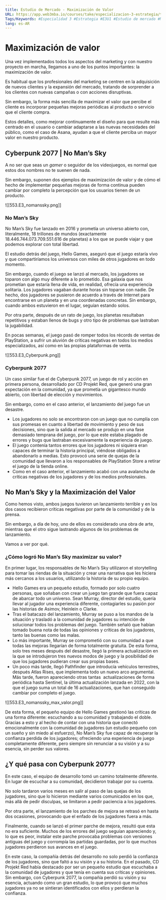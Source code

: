 ```yaml
---
title: Estudio de Mercado - Maximización de Valor
URL: https://app.web3mba.io/courses/take/especializacion-3-estrategia/texts/37493141-u1-04-estudio-de-mercado-maximizacion-de-valor
Tags/Keywords: #Especialidad 3 #Estrategia #E3U1 #Estudio de mercado #Maximizacion de valor
lang: es-AR
---
```

# Maximización de valor
Una vez implementados todos los aspectos del marketing y con nuestro proyecto en marcha, llegamos a uno de los puntos importantes: la maximización de valor.

Es habitual que los profesionales del marketing se centren en la adquisición de nuevos clientes y la expansión del mercado, tratando de sorprender a los clientes con nuevas campañas o con acciones disruptivas.

Sin embargo, la forma más sencilla de maximizar el valor que percibe el cliente es incorporar pequeñas mejoras periódicas al producto o servicio que el cliente compra. 

Estos detalles, como mejorar continuamente el diseño para que resulte más centrado en el usuario o cambiar adaptarse a las nuevas necesidades del público, como el caso de Asana, ayudan a que el cliente perciba un mayor valor en nuestro producto.

## Cyberpunk 2077 | No Man’s Sky
A no ser que seas un _gamer_ o seguidor de los videojuegos, es normal que estos dos nombres no te suenen de nada. 

Sin embargo, suponen dos ejemplos de maximización de valor y de cómo el hecho de implementar pequeñas mejoras de forma continua pueden cambiar por completo la percepción que los usuarios tienen de un producto.

![[553.E3_nomanssky.png]]

### No Man’s Sky
No Man’s Sky fue lanzado en 2016 y prometía un universo abierto con, literalmente, 18 trillones de mundos (exactamente 18.446.744.073.709.551.616 de planetas) a los que se puede viajar y que podemos explorar con total libertad.

El estudio detrás del juego, Hello Games, aseguró que el juego estaría vivo y que compartiríamos los universos con miles de otros jugadores en todo momento. 

Sin embargo, cuando el juego se lanzó al mercado, los jugadores se toparon con algo muy diferente a lo prometido. Esa galaxia que nos prometían que estaría llena de vida, en realidad, ofrecía una experiencia solitaria. Los jugadores vagaban durante horas sin toparse con nadie. De hecho, dos jugadores se pusieron de acuerdo a través de Internet para encontrarse en un planeta y en una coordenadas concretas. Sin embargo, cuando ambos estuvieron en el lugar, seguían estando solos.

Por otra parte, después de un rato de juego, los planetas resultaban repetitivos y estaban llenos de bugs y otro tipo de problemas que lastraban la jugabilidad.

En pocas semanas, el juego pasó de romper todos los récords de ventas de PlayStation, a sufrir un aluvión de críticas negativas en todos los medios especializados, así como en las propias plataformas de venta.

![[553.E3_Cyberpunk.png]]

### Cyberpunk 2077
Un caso similar fue el de Cyberpunk 2077, un juego de rol y acción en primera persona, desarrollado por CD Projekt Red, que generó una gran expectación en la comunidad, ya que prometía un gigantesco mundo abierto, con libertad de elección y movimientos.

Sin embargo, como en el caso anterior, el lanzamiento del juego fue un desastre. 

- Los jugadores no solo se encontraron con un juego que no cumplía con sus promesas en cuanto a libertad de movimiento y peso de sus decisiones, sino que la salida al mercado se produjo en una fase demasiado temprana del juego, por lo que este estaba plagado de errores y bugs que lastraban excesivamente la experiencia de juego.
- El juego contenía tantos errores que los jugadores ni siquiera eran capaces de terminar la historia principal, viéndose obligados a abandonarlo a medias. Esto provocó una serie de quejas de la comunidad que llevaron a los responsables de PlayStation Store a retirar el juego de la tienda online.
- Como en el caso anterior, el lanzamiento acabó con una avalancha de críticas negativas de los jugadores y de los medios profesionales.

## No Man’s Sky y la Maximización del Valor
Como hemos visto, ambos juegos tuvieron un lanzamiento terrible y en los dos casos recibieron críticas negativas por parte de la comunidad y de la prensa. 

Sin embargo, a día de hoy, uno de ellos es considerado una obra de arte, mientras que el otro sigue lastrando algunos de los problemas de lanzamiento.

Vamos a ver por qué.

### ¿Cómo logró No Man’s Sky maximizar su valor?
En primer lugar, los responsables de No Man’s Sky utilizaron el storytelling para tomar las riendas de la situación y crear una narrativa que les hiciera más cercanos a los usuarios, utilizando la historia de su propio equipo.

- Hello Games era un pequeño estudio, formado por solo cuatro personas, que soñaban con crear un juego tan grande que fuera capaz de abarcar todo un universo. Sean Murray, director del estudio, quería llevar al jugador una experiencia diferente, contagiarles su pasión por las historias de Asimov, Heinlein o Clarke. 
- Tras el batacazo del lanzamiento, Murray se puso a los mandos de la situación y trasladó a la comunidad de jugadores su intención de solucionar todos los problemas del juego. También señaló que habían tomado buena nota de todas las opiniones y críticas de los jugadores, tanto las buenas como las malas.
- Lo más importante, Murray se comprometió con su comunidad a que todas las mejoras llegarían de forma totalmente gratuita. De esta forma, solo tres meses después del desastre, llegó la primera actualización en la que se introdujeron tres nuevos modos de juego y la posibilidad de que los jugadores pudieran crear sus propias bases.
- Un poco más tarde, llegó Pathfinder que introducía vehículos terrestres, después Atlas Rises, que implementa todo un nuevo arco argumental. Más tarde, fueron apareciendo otras tantas  actualizaciones de forma periódica hasta Sentinel, la última actualización lanzada en 2022, con la que el juego suma un total de 16 actualizaciones, que han conseguido cambiar por completo el juego.

![[553.E3_nomanssky_max_valor.png]]

De esta forma, el pequeño equipo de Hello Games gestionó las críticas de una forma diferente: escuchando a su comunidad y trabajando el doble. Gracias a esto y al hecho de contar con una historia que conectó emocionalmente con la comunidad de jugadores (un estudio pequeño con un sueño y sin miedo al esfuerzo), No Man’s Sky fue capaz de recuperar la confianza perdida de los jugadores; ofreciendo una experiencia de juego completamente diferente, pero siempre sin renunciar a su visión y a su esencia, sin perder sus valores.

## ¿Y qué pasa con Cyberpunk 2077?
En este caso, el equipo de desarrollo tomó un camino totalmente diferente. En lugar de escuchar a su comunidad, decidieron trabajar por su cuenta. 

No solo tardaron varios meses en salir al paso de las quejas de los jugadores, sino que lo hicieron mediante varios comunicados en los que, más allá de pedir disculpas, se limitaron a pedir paciencia a los jugadores.

Por otra parte, el lanzamiento de los parches de mejora se retrasó en hasta dos ocasiones, provocando que el enfado de los jugadores fuera a más.

Finalmente, cuando se lanzó el primer parche de mejora, resultó que esta no era suficiente. Muchos de los errores del juego seguían apareciendo y, lo que es peor, instalar este parche provocaba problemas con versiones antiguas del juego y corrompía las partidas guardadas, por lo que muchos jugadores perdieron sus avances en el juego.

En este caso, la compañía detrás del desarrollo no solo perdió la confianza de los jugadores, sino que faltó a su visión y a su historia. En el pasado, CD Projekt Red había destacado por ser un pequeño estudio que escuchaba a la comunidad de jugadores y que tenía en cuenta sus críticas y opiniones. Sin embargo, con Cyberpunk 2077, la compañía perdió su visión y su esencia, actuando como un gran estudio, lo que provocó que muchos jugadores ya no se sintieran identificados con ellos y perdieran la confianza.